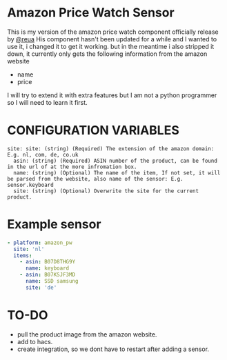 # Amazon Price Watch Sensor

This is my version of the amazon price watch component officially release by [@reua](https://github.com/reua/Home-Assistant-Configuration)
His component hasn't been updated for a while and I wanted to use it, i changed it to get it working. 
but in the meantime i also stripped it down, it currently only gets the following information from the amazon website

- name 
- price


I will try to extend it with extra features but I am not a python programmer so I will need to learn it first. 

# CONFIGURATION VARIABLES
```
site: site: (string) (Required) The extension of the amazon domain: E.g. nl, com, de, co.uk
  asin: (string) (Required) ASIN number of the product, can be found in the url of at the more infromation box.
  name: (string) (Optional) The name of the item, If not set, it will be parsed from the website, also name of the sensor: E.g. sensor.keyboard
  site: (string) (Optional) Overwrite the site for the current product.
```

# Example sensor
```yaml
- platform: amazon_pw
  site: 'nl'
  items:
    - asin: B07D8THG9Y
      name: keyboard
    - asin: B07KSJF3MD
      name: SSD samsung
      site: 'de'
```
# TO-DO

- pull the product image from the amazon website.
- add to hacs.
- create integration, so we dont have to restart after adding a sensor.
